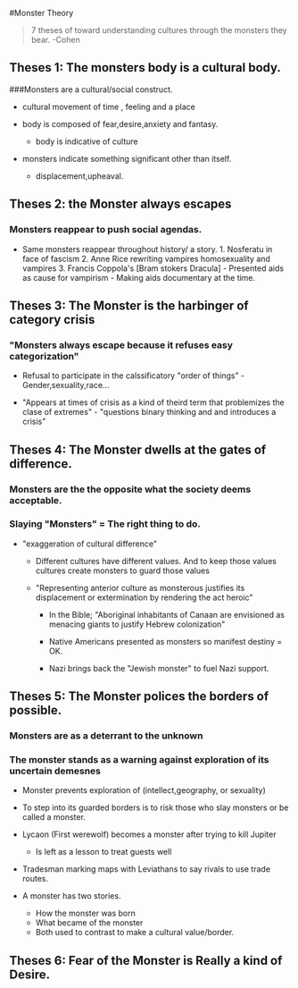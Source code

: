 #Monster Theory

> 7 theses of toward understanding cultures through the monsters they bear.
>-Cohen

## Theses 1: The monsters body is a cultural body.


###Monsters are a cultural/social construct.

- cultural movement of time , feeling and a place

- body is composed of fear,desire,anxiety and fantasy.
	- body is indicative of culture
	
- monsters indicate something significant other than itself.
	- displacement,upheaval.
		
## Theses 2: the Monster always escapes

### Monsters  reappear to push social agendas.
	
- Same monsters reappear throughout history/ a story.
		1. Nosferatu in face of fascism
		2. Anne Rice rewriting vampires homosexuality and vampires
		3. Francis Coppola's [Bram stokers Dracula]
			- Presented aids as cause for vampirism
			- Making aids documentary at the time.
			
## Theses 3: The Monster is the harbinger of category crisis

### "Monsters always escape because it refuses easy categorization"
 
- Refusal to participate in the calssificatory "order of things"
		- Gender,sexuality,race...
		
- "Appears at times of crisis as a kind of theird term  that problemizes
	the clase of extremes"
		- "questions binary thinking and and introduces a crisis"
	
## Theses 4: The Monster dwells at the gates of difference.

### Monsters are the the opposite what the society deems acceptable.
### Slaying "Monsters" = The right thing to do.

- "exaggeration of cultural difference" 
	- Different cultures have different values.
		 And to keep those values cultures create monsters
		to guard those values
		
	- "Representing anterior culture as monsterous justifies 
		its displacement or extermination by rendering the act heroic"
	
		- In the Bible; "Aboriginal inhabitants of Canaan are envisioned as
		menacing giants to justify Hebrew colonization"
		
		- Native Americans presented as monsters so manifest destiny = OK.
		
		- Nazi brings back the "Jewish monster" to fuel Nazi support.
		
 ## Theses 5: The Monster polices the borders of possible.
 
### Monsters are as a deterrant to the unknown
### The monster stands as a warning against exploration of its uncertain demesnes

- Monster prevents exploration of (intellect,geography, or sexuality)

- To step into its guarded borders is to risk those who slay monsters
or be called a monster.


- Lycaon (First werewolf) becomes a monster after trying to kill Jupiter
	- Is left as a lesson to treat guests well
	
- Tradesman marking maps with Leviathans to say rivals to use trade routes.

- A monster has two stories.
	- How the monster was born 
	- What became of the monster
	- Both used to contrast to make a cultural value/border.
	

## Theses 6: Fear of the Monster is Really a kind of Desire.

